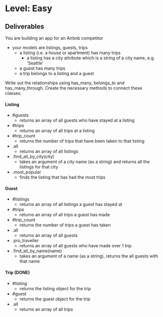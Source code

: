 # Level: Easy

## Deliverables

You are building an app for an Airbnb competitor

- your models are listings, guests, trips
  - a listing (i.e. a house or apartment) has many trips
    - a listing has a city attribute which is a string of a city name, e.g. 'Seattle'
  - a guest has many trips
  - a trip belongs to a listing and a guest

Write out the relationships using has_many, belongs_to and has_many_through.
Create the necessary methods to connect these classes.

#### Listing

- #guests
  - returns an array of all guests who have stayed at a listing
- #trips
  - returns an array of all trips at a listing
- #trip_count
  - returns the number of trips that have been taken to that listing
- .all
  - returns an array of all listings
- .find_all_by_city(city)
  - takes an argument of a city name (as a string) and returns all the listings for that city
- .most_popular
  - finds the listing that has had the most trips

#### Guest

- #listings
  - returns an array of all listings a guest has stayed at
- #trips
  - returns an array of all trips a guest has made
- #trip_count
  - returns the number of trips a guest has taken
- .all
  - returns an array of all guests
- .pro_traveller
  - returns an array of all guests who have made over 1 trip
- .find_all_by_name(name)
  - takes an argument of a name (as a string), returns the all guests with that name

#### Trip (DONE)

- #listing
  - returns the listing object for the trip
- #guest
  - returns the guest object for the trip
- .all
  - returns an array of all trips
